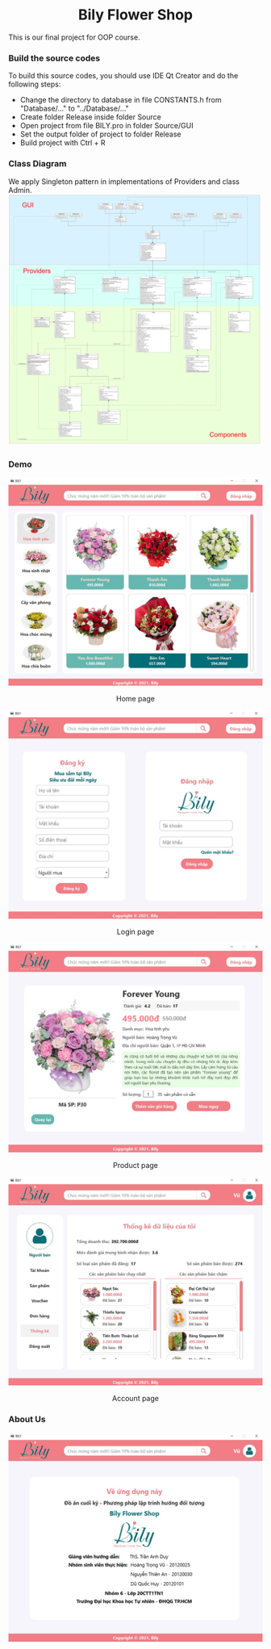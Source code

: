 <h1 style="text-align: center;">Bily Flower Shop</h1>

This is our final project for OOP course.

<h3>Build the source codes</h3>

To build this source codes, you should use IDE Qt Creator and do the following steps:
<ul>
<li>Change the directory to database in file CONSTANTS.h from "Database/..." to "../Database/..."</li>
<li>Create folder Release inside folder Source</li>
<li>Open project from file BILY.pro in folder Source/GUI</li>
<li>Set the output folder of project to folder Release</li>
<li>Build project with Ctrl + R</li>
</ul>

<h3> Class Diagram </h3>
We apply Singleton pattern in implementations of Providers and class Admin.
<img src="./UML.jpg"></img>
   
<h3>Demo</h3>
<img src="./Images/home.jpg"></img>
<p style="text-align: center;">Home page</p>
<img src="./Images/login.jpg"></img>
<p style="text-align: center;">Login page</p>
<img src="./Images/product.jpg"></img>
<p style="text-align: center;">Product page</p>
<img src="./Images/account.jpg"></img>
<p style="text-align: center;">Account page</p>


<h3>About Us</h3>
<img src="./Images/aboutus.jpg"></img>

